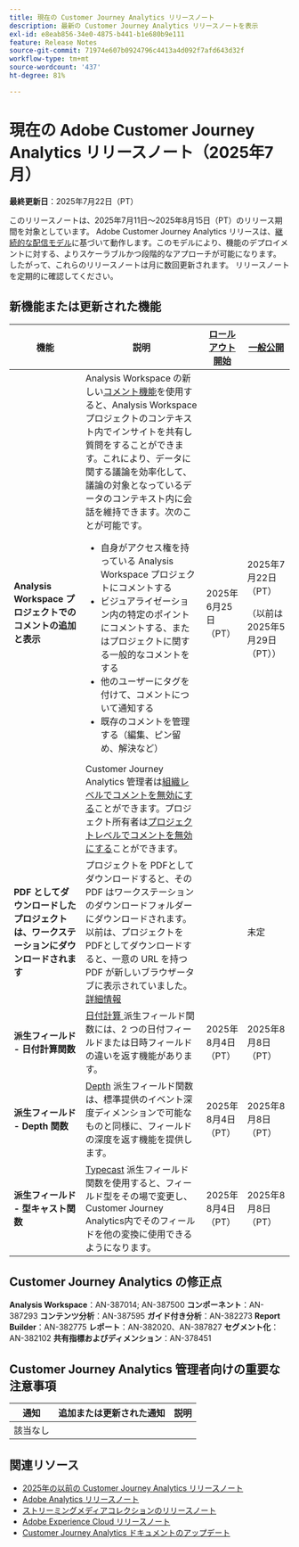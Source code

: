 ```yaml
---
title: 現在の Customer Journey Analytics リリースノート
description: 最新の Customer Journey Analytics リリースノートを表示
exl-id: e8eab856-34e0-4875-b441-b1e680b9e111
feature: Release Notes
source-git-commit: 71974e607b0924796c4413a4d092f7afd643d32f
workflow-type: tm+mt
source-wordcount: '437'
ht-degree: 81%

---
```


# 現在の Adobe Customer Journey Analytics リリースノート（2025年7月）

**最終更新日**：2025年7月22日（PT）


このリリースノートは、2025年7月11日～2025年8月15日（PT）のリリース期間を対象としています。 Adobe Customer Journey Analytics リリースは、[継続的な配信モデル](releases.md)に基づいて動作します。このモデルにより、機能のデプロイメントに対する、よりスケーラブルかつ段階的なアプローチが可能になります。 したがって、これらのリリースノートは月に数回更新されます。 リリースノートを定期的に確認してください。

## 新機能または更新された機能

| 機能 | 説明 | [ロールアウト開始](releases.md) | [一般公開](releases.md) |
| ----------- | ---------- | ------- | ---- |
| **Analysis Workspace プロジェクトでのコメントの追加と表示** | Analysis Workspace の新しい[コメント機能](https://experienceleague.adobe.com/ja/docs/analytics-platform/using/cja-workspace/build-workspace-project/comment-projects)を使用すると、Analysis Workspace プロジェクトのコンテキスト内でインサイトを共有し質問をすることができます。これにより、データに関する議論を効率化して、議論の対象となっているデータのコンテキスト内に会話を維持できます。次のことが可能です。 <ul><li>自身がアクセス権を持っている Analysis Workspace プロジェクトにコメントする</li><li>ビジュアライゼーション内の特定のポイントにコメントする、またはプロジェクトに関する一般的なコメントをする</li><li>他のユーザーにタグを付けて、コメントについて通知する</li><li>既存のコメントを管理する（編集、ピン留め、解決など）</li></ul>Customer Journey Analytics 管理者は[組織レベルでコメントを無効にする](https://experienceleague.adobe.com/ja/docs/analytics-platform/using/cja-workspace/user-preferences#ims-organization-preferences)ことができます。プロジェクト所有者は[プロジェクトレベルでコメントを無効にする](https://experienceleague.adobe.com/ja/docs/analytics-platform/using/cja-workspace/build-workspace-project/create-projects)ことができます。 | 2025年6月25日（PT） | 2025年7月22日（PT） <p>（以前は2025年5月29日（PT））</p> |
| **PDF としてダウンロードしたプロジェクトは、ワークステーションにダウンロードされます** | プロジェクトを PDFとしてダウンロードすると、その PDF はワークステーションのダウンロードフォルダーにダウンロードされます。 以前は、プロジェクトを PDFとしてダウンロードすると、一意の URL を持つ PDF が新しいブラウザータブに表示されていました。 [詳細情報](https://experienceleague.adobe.com/ja/docs/analytics-platform/using/cja-workspace/export/download-send) | | 未定 |
| **派生フィールド - 日付計算関数** | [ 日付計算 ](/help/data-views/derived-fields/derived-fields.md#date-math) 派生フィールド関数には、2 つの日付フィールドまたは日時フィールドの違いを返す機能があります。 | 2025年8月4日（PT） | 2025年8月8日（PT） |
| **派生フィールド - Depth 関数** | [Depth](/help/data-views/derived-fields/derived-fields.md#depth) 派生フィールド関数は、標準提供のイベント深度ディメンションで可能なものと同様に、フィールドの深度を返す機能を提供します。 | 2025年8月4日（PT） | 2025年8月8日（PT） |
| **派生フィールド - 型キャスト関数** | [Typecast](/help/data-views/derived-fields/derived-fields.md#typecast) 派生フィールド関数を使用すると、フィールド型をその場で変更し、Customer Journey Analytics内でそのフィールドを他の変換に使用できるようになります。 | 2025年8月4日（PT） | 2025年8月8日（PT） |

## Customer Journey Analytics の修正点

**Analysis Workspace**：AN-387014; AN-387500
**コンポーネント**：AN-387293
**コンテンツ分析**：AN-387595
**ガイド付き分析**：AN-382273
**Report Builder**：AN-382775
**レポート**：AN-382020、AN-387827
**セグメント化**：AN-382102
**共有指標およびディメンション**：AN-378451


## Customer Journey Analytics 管理者向けの重要な注意事項

| 通知 | 追加または更新された通知 | 説明 |
| --- | --- | --- |
| 該当なし | | |

## 関連リソース

* [2025年の以前の Customer Journey Analytics リリースノート](/help/release-notes/2025.md)
* [Adobe Analytics リリースノート](https://experienceleague.adobe.com/docs/analytics/release-notes/latest.html?lang=ja)
* [ストリーミングメディアコレクションのリリースノート](https://experienceleague.adobe.com/docs/media-analytics/using/additional-resources/release-notes.html?lang=ja)
* [Adobe Experience Cloud リリースノート](https://experienceleague.adobe.com/docs/release-notes/experience-cloud/current.html?lang=ja)
* [Customer Journey Analytics ドキュメントのアップデート](/help/release-notes/doc-changes.md)
